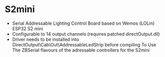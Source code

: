 # S2mini
- Serial Addressable Lighting Control Board based on Wemos (LOLin) ESP32 S2 mini
- Configurable to 14 output channels (requires patched directOutput.dll)
- Driver needs to be installed into DirectOutput\Cab\Out\AddressableLedStrip before compiling To Use The ZBSerial flavours of the adressable controllers for the S2mini
